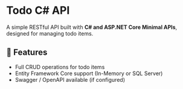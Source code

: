 # Todo C# API

A simple RESTful API built with **C# and ASP.NET Core Minimal APIs**, designed for managing todo items.

## 🚀 Features

- Full CRUD operations for todo items
- Entity Framework Core support (In-Memory or SQL Server)
- Swagger / OpenAPI available (if configured)
